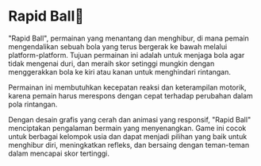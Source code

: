 # Rapid Ball🔴

"Rapid Ball", permainan yang menantang dan menghibur, di mana pemain mengendalikan sebuah bola yang terus bergerak ke bawah melalui platform-platform. Tujuan permainan ini adalah untuk menjaga bola agar tidak mengenai duri, dan meraih skor setinggi mungkin dengan menggerakkan bola ke kiri atau kanan untuk menghindari rintangan.

Permainan ini membutuhkan kecepatan reaksi dan keterampilan motorik, karena pemain harus merespons dengan cepat terhadap perubahan dalam pola rintangan.

Dengan desain grafis yang cerah dan animasi yang responsif, "Rapid Ball" menciptakan pengalaman bermain yang menyenangkan. Game ini cocok untuk berbagai kelompok usia dan dapat menjadi pilihan yang baik untuk menghibur diri, meningkatkan refleks, dan bersaing dengan teman-teman dalam mencapai skor tertinggi.
